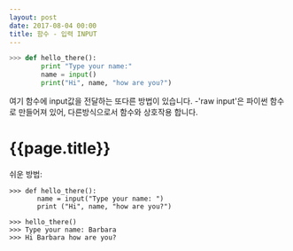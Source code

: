 ```yaml
---
layout: post
date: 2017-08-04 00:00
title: 함수 - 입력 INPUT
---
```


<div id="ppt" markdown="1">

```python
>>> def hello_there():
        print "Type your name:"
        name = input()
        print("Hi", name, "how are you?")
```
여기 함수에 input값을 전달하는 또다른 방법이 있습니다. -'raw input'은 파이썬 함수로 만들어져 있어, 다른방식으로서 함수와 상호작용 합니다.
</div>

<div id="desc" markdown="1">

# {{page.title}}
쉬운 방법:

```
>>> def hello_there():
       name = input("Type your name: ")
       print ("Hi", name, "how are you?")

>>> hello_there()
>>> Type your name: Barbara
>>> Hi Barbara how are you?
```
</div>


